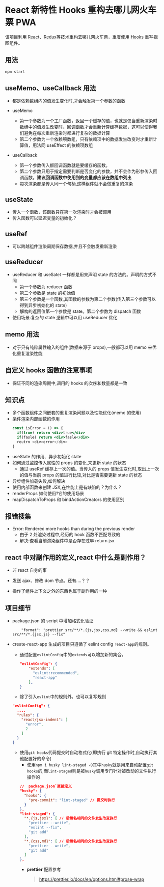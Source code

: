 # React 新特性 Hooks 重构去哪儿网火车票 PWA

该项目利用 [React](https://reactjs.org)、[Redux](https://redux.js.org/)等技术重构去哪儿网火车票，重度使用 [Hooks](https://reactjs.org/docs/hooks-intro.html) 重写视图组件。

## 用法

```sh
npm start
```

## useMemo、useCallback 用法

- 都是依赖数组内的值发生变化时,才会触发第一个参数的函数
- useMemo
  - 第一个参数为一个工厂函数，返回一个缓存的值，也就是仅当重新渲染时数组中的值发生改变时，回调函数才会重新计算缓存数据，这可以使得我们避免在每次重新渲染时都进行复杂的数据计算
  - 第二个参数为一个依赖项数组，只有依赖项中的数据发生改变时才重新计算值，用法同 useEffect 的依赖项数组
- useCallback

  - 第一个参数传入额回调函数就是要缓存的函数。
  - 第二个参数只用于指定需要判断是否变化的参数，并不会作为形参传入回调函数。**建议回调函数中使用到的变量都应该在数组中列出**
  - 每次渲染都是传入同一个句柄,这样组件就不会做重复的渲染

## useState

- 传入一个函数，该函数只在第一次渲染时才会被调用
- 传入函数可以延迟变量的初始化？

## useRef

- 可以跨越组件渲染周期保存数据,并且不会触发重新渲染

## useReducer

- useReducer 和 useSatet 一样都是用来声明 state 的方法的。声明的方式不同
  - 第一个参数为 reducer 函数
  - 第二个参数是 state 的初始值
  - 第三个参数是一个函数,其函数的参数为第二个参数(传入第三个参数可以得到异步初始化的 state)
  - 解构的返回值第一个参数是 state。第二个参数为 dispatch 函数
- 使用场景:复杂的 state 逻辑中可以用 useReducer 优化

## memo 用法

- 对于只有纯粹属性输入的组件(数据来源于 props),一般都可以用 memo 来优化重复渲染性能

## 自定义 hooks 函数的注意事项

- 保证不同的渲染周期中,调用的 hooks 的次序和数量都是一致

## 知识点

- 多个函数组件之间嵌套的重复渲染问题以及性能优化(memo 的使用)
- 条件渲染内部函数的作用
  ```jsx
  const isError = () => {
    if(true) return <div>true</div>
    if(fasle) return <div>fasle</div>
    reutrn <div>error</div>
  }
  ```
- useState 的作用、异步初始化 state
- 如何通过监控传入属性的 props 的变化,来更新 state 的状态
  - 通过 useRef 缓存上一次的值。当传入的 props 值发生变化时,取出上一次的值与当前 props 的值进行比较,对比是否需要更新 state 的状态
- 异步组件加载失败,如何解决
- 使用内部函数来创建 JSX,在性能上是有缺陷的？为什么？
- renderProps 如何使用?它的使用场景
- mapDispatchToProps 和 bindActionCreators 的使用区别

## 报错搜集

- Error: Rendered more hooks than during the previous render
  - 由于 2 处渲染过程中,经历的 hook 函数不匹配导致的
  - 解决:查看当前渲染组件中是否存在过早 return jsx

## react 中对副作用的定义,react 中什么是副作用？

- 非 react 自身的事

- 发送 ajax、修改 dom 节点。还有....？？
- 操作了组件上下文之外的东西也属于副作用的一种

## 项目细节

- package.json 的 script 中增加格式化验证
  ```shell
      "format": "prettier src/**/*.{js,jsx,css,md} --write && eslint src/**/*.{jsx,js} --fix"
  ```
- create-react-app 生成的项目只遵循了 eslint config `react-app`的规则。

  - 通过配置`eslintConfig`中的`extends`可以增加新的集合。
    ```json
    "eslintConfig": {
        "extends": [
          "eslint:recommended",
          "react-app"
        ],
    }
    ```
  - 除了引入`eslint`中的规则外。也可以复写规则

  ```json
  "eslintConfig": {
    ....
    "rules": {
      "react/jsx-indent": [
        "error",
        2
      ]
    }
  }
  ```

  - 使用`git hooks`代码提交时自动格式化(即执行 git 特定操作时,自动执行其他配置好的命令)
    - 使用`npm i husky lint-staged -D`其中`husky`就是用来自动配置`git hooks`的,而`lint-staged`则是被`husky`调用专门针对被改动的文件执行操作的
    ```json
    //  package.json`直接定义
    "husky": {
      "hooks": {
        "pre-commit": "lint-staged" // 提交时执行
      }
    },
    "lint-staged": {
      "*.{js,jsx}": [ // 后缀名相同的文件发生改变执行
        "prettier --write",
        "eslint --fix",
        "git add"
      ],
      "*.{css,md}": [ // 后缀名相同的文件发生改变执行
        "prettier --write",
        "git add"
      ]
    },
    ```
    - **prettier** 配置参考
      > https://prettier.io/docs/en/options.html#prose-wrap
